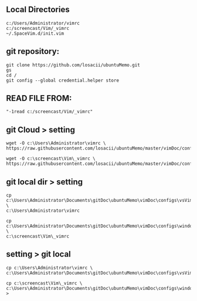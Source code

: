## Local Directories
    c:/Users/Administrator/vimrc
    c:/screencast/Vim/_vimrc
    ~/.SpaceVim.d/init.vim

## git repository:
    git clone https://github.com/losacii/ubuntuMemo.git
    gs
    cd /
    git config --global credential.helper store

## READ FILE FROM: 
    "-1read c:/screencast/Vim/_vimrc"

## git Cloud > setting

	wget -O c:\Users\Administrator\vimrc \
    https://raw.githubusercontent.com/losacii/ubuntuMemo/master/vimDoc/configs/vsVimrc

	wget -O c:\screencast\Vim\_vimrc \
    https://raw.githubusercontent.com/losacii/ubuntuMemo/master/vimDoc/configs/winCmderVimrc


## git local dir > setting
	cp c:\Users\Administrator\Documents\gitDoc\ubuntuMemo\vimDoc\configs\vsVimrc.vim \
    c:\Users\Administrator\vimrc

	cp c:\Users\Administrator\Documents\gitDoc\ubuntuMemo\vimDoc\configs\windowsVimrc.vim \
    c:\screencast\Vim\_vimrc


## setting > git local 
	cp c:\Users\Administrator\vimrc \
    c:\Users\Administrator\Documents\gitDoc\ubuntuMemo\vimDoc\configs\vsVimrc.vim

	cp c:\screencast\Vim\_vimrc \
    c:\Users\Administrator\Documents\gitDoc\ubuntuMemo\vimDoc\configs\windowsVimrc.vim
    >


